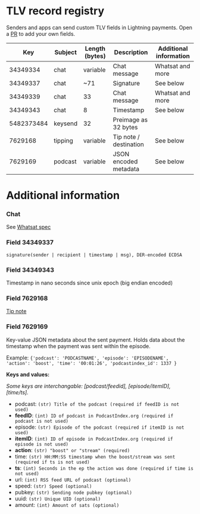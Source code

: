 # TLV record registry
Senders and apps can send custom TLV fields in Lightning payments. Open a [PR](https://github.com/satoshisstream/satoshis.stream/pulls) to add your own fields.


| Key        	| Subject 	| Length (bytes) 	| Description                	| Additional information 	|
|------------	|---------	|----------------	|----------------------------	|------------------------	|
| 34349334      | chat          | variable              | Chat message                  | Whatsat and more              |
| 34349337      | chat          | ~71                   | Signature                     | See below                     |
| 34349339      | chat          | 33                    | Chat message                  | Whatsat and more              |
| 34349343      | chat          | 8                     | Timestamp                     | See below                     |
| 5482373484    | keysend       | 32                    | Preimage as 32 bytes          |                               |
| 7629168       | tipping       | variable              | Tip note / destination        | See below                     |
| 7629169       | podcast       | variable              | JSON encoded metadata         | See below                     |



# Additional information
### Chat
See [Whatsat spec](https://github.com/joostjager/whatsat#protocol)
### Field 34349337
`signature(sender | recipient | timestamp | msg), DER-encoded ECDSA`
### Field 34349343
Timestamp in nano seconds since unix epoch (big endian encoded)
### Field 7629168
[Tip note](https://github.com/lightningnetwork/lnd/releases/tag/v0.9.0-beta)
### Field 7629169
Key-value JSON metadata about the sent payment. Holds data about the timestamp when the payment was sent within the episode.

Example: `{'podcast': 'PODCASTNAME', 'episode': 'EPISODENAME', 'action': 'boost', 'time': '00:01:26', 'podcastindex_id': 1337 }`

**Keys and values:**

_Some keys are interchangable: [podcast/feedid], [episode/itemID], [time/ts]._

* podcast: `(str) Title of the podcast (required if feedID is not used)`
* **feedID**: `(int) ID of podcast in PodcastIndex.org (required if podcast is not used)`
* episode: `(str) Episode of the podcast (required if itemID is not used)`
* **itemID**: `(int) ID of episode in PodcastIndex.org (required if episode is not used)`
* **action**: `(str) "boost" or "stream" (required)`
* time: `(str) HH:MM:SS timestamp when the boost/stream was sent (required if ts is not used)`
* **ts**: `(int) Seconds in the ep the action was done (required if time is not used)`
* url: `(int) RSS feed URL of podcast (optional)`
* speed: `(str) Speed (optional)`
* pubkey: `(str) Sending node pubkey (optional)`
* uuid: `(str) Unique UID (optional)`
* amount: `(int) Amount of sats (optional)`


